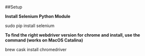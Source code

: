##Setup

**Install Selenium Python Module**

sudo pip install selenium

**To find the right webdriver version for chrome and install, use the command (works on MacOS Catalina)**

brew cask install chromedriver
